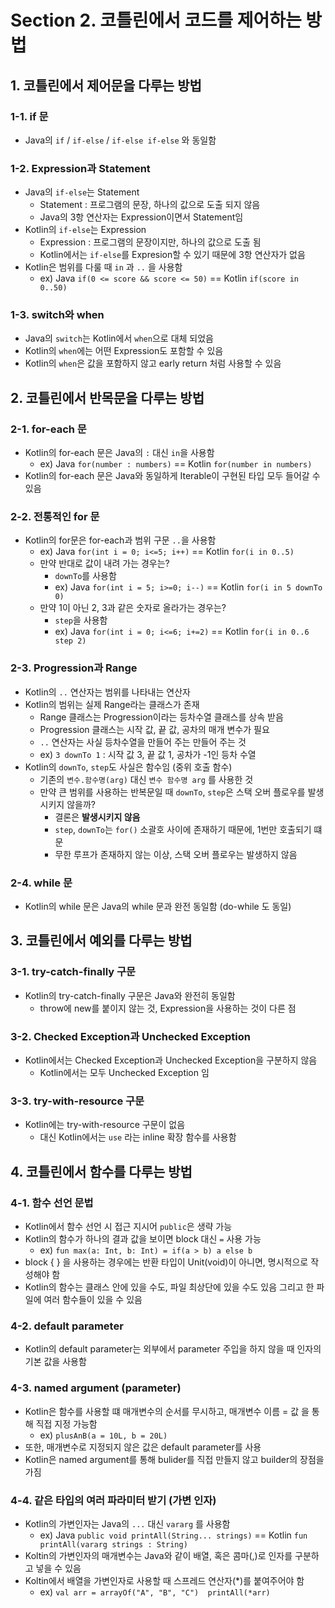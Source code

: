 # Section 2. 코틀린에서 코드를 제어하는 방법

## 1. 코틀린에서 제어문을 다루는 방법
### 1-1. if 문
- Java의 `if` / `if-else` / `if-else if-else` 와 동일함

### 1-2. Expression과 Statement
- Java의 `if-else`는 Statement
  - Statement : 프로그램의 문장, 하나의 값으로 도출 되지 않음
  - Java의 3항 연산자는 Expression이면서 Statement임
- Kotlin의 `if-else`는 Expression
  - Expression : 프로그램의 문장이지만, 하나의 값으로 도출 됨
  - Kotlin에서는 `if-else`를 Expresion할 수 있기 때문에 3항 연산자가 없음
- Kotlin은 범위를 다룰 때 `in` 과 `..` 을 사용함
  - ex) Java `if(0 <= score && score <= 50)` == Kotlin `if(score in 0..50)`

### 1-3. switch와 when
- Java의 `switch`는 Kotlin에서 `when`으로 대체 되었음
- Kotlin의 `when`에는 어떤 Expression도 포함할 수 있음
- Kotlin의 `when`은 값을 포함하지 않고 early return 처럼 사용할 수 있음

## 2. 코틀린에서 반목문을 다루는 방법
### 2-1. for-each 문
- Kotlin의 for-each 문은 Java의 `:` 대신 `in`을 사용함
    - ex) Java `for(number : numbers)` == Kotlin `for(number in numbers)`
- Kotlin의 for-each 문은 Java와 동일하게 Iterable이 구현된 타입 모두 들어갈 수 있음

### 2-2. 전통적인 for 문
- Kotlin의 for문은 for-each과 범위 구문 `..`을 사용함
  - ex) Java `for(int i = 0; i<=5; i++)` == Kotlin `for(i in 0..5)`
  - 만약 반대로 값이 내려 가는 경우는?
    - `downTo`를 사용함
    - ex) Java `for(int i = 5; i>=0; i--)` == Kotlin `for(i in 5 downTo 0)`
  - 만약 1이 아닌 2, 3과 같은 숫자로 올라가는 경우는?
    - `step`을 사용함
    - ex) Java `for(int i = 0; i<=6; i+=2)` == Kotlin `for(i in 0..6 step 2)`

### 2-3. Progression과 Range
- Kotlin의 `..` 연산자는 범위를 나타내는 연산자
- Kotlin의 범위는 실제 Range라는 클래스가 존재
  - Range 클래스는 Progression이라는 등차수열 클래스를 상속 받음
  - Progression 클래스는 시작 값, 끝 값, 공차의 매개 변수가 필요
  - `..` 연산자는 사실 등차수열을 만들어 주는 만들어 주는 것
  - ex) `3 downTo 1` : 시작 값 3, 끝 값 1, 공차가 -1인 등차 수열
- Kotlin의 `downTo`, `step`도 사실은 함수임 (중위 호출 함수)
  - 기존의 `변수.함수명(arg)` 대신 `변수 함수명 arg` 를 사용한 것
  - 만약 큰 범위를 사용하는 반복문일 때 `downTo`, `step`은 스택 오버 플로우를 발생시키지 않을까?
    - 결론은 **발생시키지 않음**
    - `step`, `downTo`는 `for()` 소괄호 사이에 존재하기 때문에, 1번만 호출되기 떄문
    - 무한 루프가 존재하지 않는 이상, 스택 오버 플로우는 발생하지 않음

### 2-4. while 문
- Kotlin의 while 문은 Java의 while 문과 완전 동일함 (do-while 도 동일)

## 3. 코틀린에서 예외를 다루는 방법
### 3-1. try-catch-finally 구문
- Kotlin의 try-catch-finally 구문은 Java와 완전히 동일함
  - throw에 new를 붙이지 않는 것, Expression을 사용하는 것이 다른 점

### 3-2. Checked Exception과 Unchecked Exception
- Kotlin에서는 Checked Exception과 Unchecked Exception을 구분하지 않음
  - Kotlin에서는 모두 Unchecked Exception 임

### 3-3. try-with-resource 구문
- Kotlin에는 try-with-resource 구문이 없음
  - 대신 Kotlin에서는 `use` 라는 inline 확장 함수를 사용함

## 4. 코틀린에서 함수를 다루는 방법
### 4-1. 함수 선언 문법
 - Kotlin에서 함수 선언 시 접근 지시어 `public`은 생략 가능
 - Kotlin의 함수가 하나의 결과 값을 보이면 block 대신 `=` 사용 가능
   - ex) `fun max(a: Int, b: Int) = if(a > b) a else b`
 - block { } 을 사용하는 경우에는 반환 타입이 Unit(void)이 아니면, 명시적으로 작성해야 함
 - Kotlin의 함수는 클래스 안에 있을 수도, 파일 최상단에 있을 수도 있음 그리고 한 파일에 여러 함수들이 있을 수 있음

### 4-2. default parameter
 - Kotlin의 default parameter는 외부에서 parameter 주입을 하지 않을 때 인자의 기본 값을 사용함

### 4-3. named argument (parameter)
 - Kotlin은 함수를 사용할 떄 매개변수의 순서를 무시하고, 매개변수 이름 = 값 을 통해 직접 지정 가능함
   - ex) `plusAnB(a = 10L, b = 20L)`
 - 또한, 매개변수로 지정되지 않은 값은 default parameter를 사용
 - Kotlin은 named argument를 통해 bulider를 직접 만들지 않고 builder의 장점을 가짐

### 4-4. 같은 타입의 여러 파라미터 받기 (가변 인자)
 - Kotlin의 가변인자는 Java의 `...` 대신 `vararg` 를 사용함
   - ex) Java `public void printAll(String... strings)` == Kotlin `fun printAll(vararg strings : String)`
 - Koltin의 가변인자의 매개변수는 Java와 같이 배열, 혹은 콤마(,)로 인자를 구분하고 넣을 수 있음
 - Koltin에서 배열을 가변인자로 사용할 때 스프레드 연산자(*)를 붙여주어야 함
   - ex) `val arr = arrayOf("A", "B", "C")  printAll(*arr)`